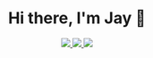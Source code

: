 
<h1 align="center">Hi there, I'm Jay 👋</h1>

<p align="center"> 
 <a href="https://twitter.com/Jafolayann" alt="Jay's twitter">
   <img src="https://img.shields.io/badge/-@Jafolayann-%231DA1F2?style=flat-square&logo=twitter&logoColor=ffffff" />
 </a>
 <a href="https://github.com/jafolayan1" alt="Jay's github">
   <img src="https://img.shields.io/badge/-@jafolayan1-%23181717?style=flat-square&logo=github" />
 </a>
 <a href="https://www.linkedin.com/in/joshua-afolayan-0b7083151/" alt="Jay's linkedin">
   <img src="https://img.shields.io/badge/-Jay-blue?style=flat-square&logo=Linkedin&logoColor=white&link=https://www.linkedin.com/in/iammukeshm" />
 </a>
</p>

<!--
**Jafolayan1/jafolayan1** is a ✨ _special_ ✨ repository because its `README.md` (this file) appears on your GitHub profile.

Here are some ideas to get you started:

- 🔭 I’m currently working on ...
- 🌱 I’m currently learning ...
- 👯 I’m looking to collaborate on ...
- 🤔 I’m looking for help with ...
- 💬 Ask me about ...
- 📫 How to reach me: ...
- 😄 Pronouns: ...
- ⚡ Fun fact: ...
-->
